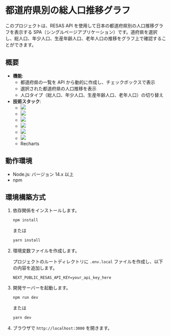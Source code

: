 # 都道府県別の総人口推移グラフ

このプロジェクトは、RESAS API を使用して日本の都道府県別の人口推移グラフを表示する SPA（シングルページアプリケーション）です。道府県を選択し、総人口、年少人口、生産年齢人口、老年人口の推移をグラフ上で確認することができます。

## 概要

- **機能**:
  - 都道府県の一覧を API から動的に作成し、チェックボックスで表示
  - 選択された都道府県の人口推移を表示
  - 人口タイプ（総人口、年少人口、生産年齢人口、老年人口）の切り替え
- **技術スタック**:
  - <img src="https://img.shields.io/badge/{Next.js}-{#000000}.svg?logo={nextdotjs}">
  - <img src="https://img.shields.io/badge/{React}-{#61DAFB}.svg?logo={react}">
  - <img src="https://img.shields.io/badge/{TypeScript}-{#3178C6}.svg?logo={typescript}">
  - <img src="https://img.shields.io/badge/{SWR}-{#000000}.svg?logo={swr}">
  - <img src="https://img.shields.io/badge/{Tailwind CSS}-{#06B6D4}.svg?logo={tailwindcss}">
  - <img src="https://img.shields.io/badge/{CSS Modules}-{#000000}.svg?logo={cssmodules}">
  - Recharts

## 動作環境

- Node.js: バージョン 14.x 以上
- npm

## 環境構築方式

1. 依存関係をインストールします。

   ```sh
   npm install
   ```

   または

   ```sh
   yarn install
   ```

2. 環境変数ファイルを作成します。

   プロジェクトのルートディレクトリに `.env.local` ファイルを作成し、以下の内容を追加します。

   ```plaintext
   NEXT_PUBLIC_RESAS_API_KEY=your_api_key_here
   ```

3. 開発サーバーを起動します。

   ```sh
   npm run dev
   ```

   または

   ```sh
   yarn dev
   ```

4. ブラウザで `http://localhost:3000` を開きます。
